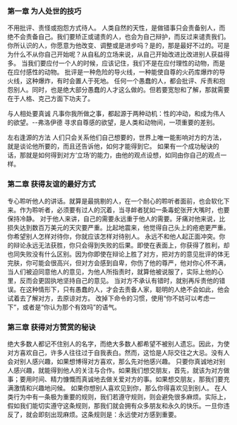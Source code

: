 ### 第一章 为人处世的技巧
  不用批评、责怪或抱怨方式待人。
  人类自然的天性，是做错事只会责备别人，而绝不会责备自己。我们要矫正或谴责的人，也会为自己辩护，而反过来谴责我们。
  你所认识的人，你愿意为他改变、调整或是进步吗？是的，那是最好不过的。可是为什么不从你自己开始呢？从自私的立场来说，从自己开始改进比改进别人获益得多。
  当我们要应付一个人的时候，应该记住，我们不是在应付理性的动物，而是在应付感性的动物。
  批评是一种危险的导火线，一种能使自尊的火药库爆炸的导火线，这种爆炸，有时会置人于死地。
  任何一个愚蠢的人，都会批评、斥责和抱怨别人。同时，也是绝大部分愚蠢的人才这么做的。但若要宽恕和了解，那就需要在于人格、克己方面下功夫了。

  与人相处要真诚
  凡事你我所做之事，都起源于两种动机：性的冲动，和成为伟人的欲望。--弗洛伊德
  寻求自尊感的欲望，是人类和动物间，一项重要的差别。

  左右逢源的方法
  人们只会关系他们自己想要的，世界上唯一能影响对方的方法，就是谈论他所要的，而且还告诉他，如何才能得到它。
  如果有一个成功秘诀的话，那就是如何得到对方‘立场’的能力，由他的观点设想，如同由你自己的观点一样。

### 第二章 获得友谊的最好方式
  专心聆听他人的讲话。就算是最挑剔的人，在一个耐心的聆听者面前，也会软化下来。作为聆听者，必须要有过人的沉着，当寻衅者犹如一条毒蛇张开大嘴时，也要保持冷静。
  对于他人来讲，自己的需要永远重于他人的需要。牙痛对他来说，比损失达到数百万美元的天灾要严重。比起地震来，他觉得自己头上的疮疤更严重。
  你希望别人怎样对待你，你就应该怎样对待别人。
  永远不和他人起正面冲突。你的辩论永远无法获胜，你只会得到失败的后果。即使在表面上，你获得了胜利，却也同失败没有什么区别。因为你即使在辩论上胜了对方，把对方的意见批评的体无完肤，你可能会很高兴，但对方会感到自卑，你伤了他的尊严，他对你心怀不满，
  当人们被迫同意他人的意见，为他人所指责时，就算他被说服了，实际上他的心里，反而会更固执地坚持自己的意见。
  当对方不承认有错时，就别再斥责他的错误。在这种情形下，只有愚蠢的人，才会去责备人家，聪明的人绝不会如此，他会试着去了解对方，去原谅对方。
  改掉下命令的习惯，使用“你不妨可以考虑一下”，或者是“你认为那个有效吗”的语气。

### 第三章 获得对方赞赏的秘诀
  绝大多数人都记不住别人的名字，而绝大多数人都希望不被别人遗忘。因此，为使对方喜欢自己，许多人往往过于自我表白。然而，这恰是人际交往之大忌。没有人会对别人感兴趣，如果想博得对方喜欢，那么先对他感兴趣。
  只要你真诚地对别人感兴趣，就能得到他人的关注与合作。如果我们想交朋友，首先，就该为对方做事；要用时间、精力慷慨而真诚地去做关爱对方的事。如果想交朋友，那我们要充满激情和兴趣地问候。
  如果你想别人喜欢见到你，那么你得喜欢见到别人。
  在人类行为中有一条极为重要的规则，我们若遵守规则，则会避免很多麻烦。实际上，假如我们能切实遵守这条规则，那我们就会拥有众多朋友和永久的快乐。一旦你违反了，就会即刻出现麻烦。这条规则是：永远使对方感到重要。